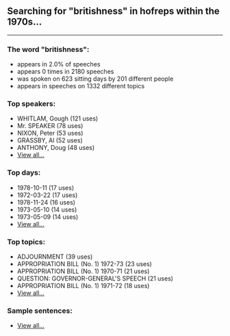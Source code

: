 
## Searching for "britishness" in hofreps within the 1970s...

----

### The word "britishness":

* appears in 2.0% of speeches
* appears 0 times in 2180 speeches
* was spoken on 623 sitting days by 201 different people
* appears in speeches on 1332 different topics

### Top speakers:

* WHITLAM, Gough (121 uses)
* Mr. SPEAKER (78 uses)
* NIXON, Peter (53 uses)
* GRASSBY, Al (52 uses)
* ANTHONY, Doug (48 uses)
* [View all...](speakers.md)


### Top days:

* 1978-10-11 (17 uses)
* 1972-03-22 (17 uses)
* 1978-11-24 (16 uses)
* 1973-05-10 (14 uses)
* 1973-05-09 (14 uses)
* [View all...](days.md)


### Top topics:

* ADJOURNMENT (39 uses)
* APPROPRIATION BILL (No. 1) 1972-73 (23 uses)
* APPROPRIATION BILL (No. 1) 1970-71 (21 uses)
* QUESTION: GOVERNOR-GENERAL'S SPEECH (21 uses)
* APPROPRIATION BILL (No. 1) 1971-72 (18 uses)
* [View all...](topics.md)


### Sample sentences:

* [View all...](contexts.md)
